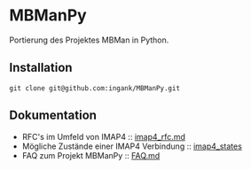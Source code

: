 # MBManPy

Portierung des Projektes MBMan in Python.

## Installation
```
git clone git@github.com:ingank/MBManPy.git
```

## Dokumentation

* RFC's im Umfeld von IMAP4 :: [imap4_rfc.md](imap4_rfc.md)
* Mögliche Zustände einer IMAP4 Verbindung :: [imap4_states](imap4_states)
* FAQ zum Projekt MBManPy :: [FAQ.md](FAQ.md)
